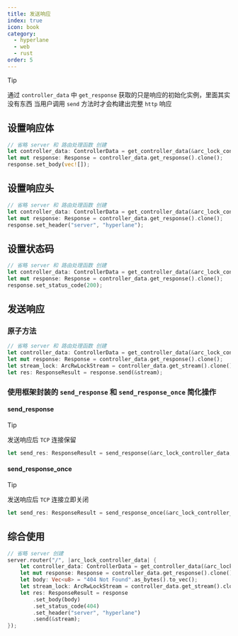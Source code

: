 ```yaml
---
title: 发送响应
index: true
icon: book
category:
  - hyperlane
  - web
  - rust
order: 5
---
```


> [!tip]
> 通过 `controller_data` 中 `get_response` 获取的只是响应的初始化实例，里面其实没有东西
> 当用户调用 `send` 方法时才会构建出完整 `http` 响应

## 设置响应体

```rust
// 省略 server 和 路由处理函数 创建
let controller_data: ControllerData = get_controller_data(&arc_lock_controller_data).await;;
let mut response: Response = controller_data.get_response().clone();
response.set_body(vec![]);
```

## 设置响应头

```rust
// 省略 server 和 路由处理函数 创建
let controller_data: ControllerData = get_controller_data(&arc_lock_controller_data).await;;
let mut response: Response = controller_data.get_response().clone();
response.set_header("server", "hyperlane");
```

## 设置状态码

```rust
// 省略 server 和 路由处理函数 创建
let controller_data: ControllerData = get_controller_data(&arc_lock_controller_data).await;;
let mut response: Response = controller_data.get_response().clone();
response.set_status_code(200);
```

## 发送响应

### 原子方法

```rust
// 省略 server 和 路由处理函数 创建
let controller_data: ControllerData = get_controller_data(&arc_lock_controller_data).await;;
let mut response: Response = controller_data.get_response().clone();
let stream_lock: ArcRwLockStream = controller_data.get_stream().clone().unwrap();
let res: ResponseResult = response.send(&stream);
```

### 使用框架封装的 `send_response` 和 `send_response_once` 简化操作

#### send_response

> [!tip]
> 发送响应后 `TCP` 连接保留

```rust
let send_res: ResponseResult = send_response(&arc_lock_controller_data, 200, "hello hyperlane");
```

#### send_response_once

> [!tip]
> 发送响应后 `TCP` 连接立即关闭

```rust
let send_res: ResponseResult = send_response_once(&arc_lock_controller_data, 200, "hello hyperlane");
```

## 综合使用

```rust
// 省略 server 创建
server.router("/", |arc_lock_controller_data| {
    let controller_data: ControllerData = get_controller_data(&arc_lock_controller_data).await;
    let mut response: Response = controller_data.get_response().clone();
    let body: Vec<u8> = "404 Not Found".as_bytes().to_vec();
    let stream_lock: ArcRwLockStream = controller_data.get_stream().clone().unwrap();
    let res: ResponseResult = response
        .set_body(body)
        .set_status_code(404)
        .set_header("server", "hyperlane")
        .send(&stream);
});
```

<Bottom />
